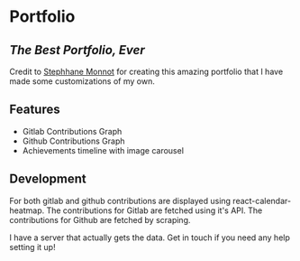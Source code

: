 # Portfolio

## _The Best Portfolio, Ever_

Credit to [Stephhane Monnot] for creating this amazing portfolio that I have made some customizations of my own.

## Features

- Gitlab Contributions Graph
- Github Contributions Graph
- Achievements timeline with image carousel

## Development

For both gitlab and github contributions are displayed using react-calendar-heatmap.
The contributions for Gitlab are fetched using it's API.
The contributions for Github are fetched by scraping.

I have a server that actually gets the data. Get in touch if you need any help setting it up!

[//]: # "These are reference links used in the body of this note and get stripped out when the markdown processor does its job. There is no need to format nicely because it shouldn't be seen. Thanks SO - http://stackoverflow.com/questions/4823468/store-comments-in-markdown-syntax"
[stephhane monnot]: https://github.com/stephane-monnot
